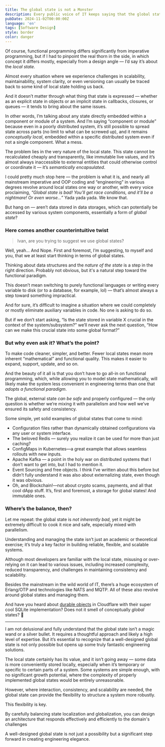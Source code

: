 ```yaml
---
title: The global state is not a Monster
description: Every public voice of IT keeps saying that the global stat is bad thing. It is far from being true.
pubDate: 2024-11-02T00:00:00Z
language: 'en'
tags: [Software Design]
style: border
color: danger
---
```


Of course, functional programming differs significantly from imperative programming, but if I had to pinpoint the real thorn in the side, in which concept it differs mostly, especially from a design angle — I’d say it’s about the *local state.*

Almost every situation where we experience challenges in scalability, maintainability, system clarity, or even versioning can usually be traced back to some kind of local state holding us back.

And it doesn’t matter through what thing that state is expressed — whether as an explicit state in objects or an implicit state in callbacks, closures, or queues — it tends to bring about the same issues.

In other words, I’m talking about any state directly embedded within a component or module of a system. And I’m saying “component or module” because even in a poorly distributed system, it’s still possible to spread state across parts (no limit to what can be screwed up), and it remains *conceptually local*, embedded within a specific distributed system even if not a single component. What a mess.

The problem lies in the very nature of the local state. This state cannot be recalculated cheaply and transparently, like immutable live values, and it’s almost always inaccessible to external entities that could otherwise control or coordinate it — it’s _semantically encapsulated_.

I could pretty much stop here — the problem is what it is, and nearly all mainstream imperative and OOP coding and “engineering” in various degrees revolve around local states one way or another, with every voice proclaiming, *“Global state is bad! You’ll get race conditions, and it’ll be a nightmare! Or even worse...”* Yada yada yada. We know that.

But hang on — aren’t data stored in data storages, which can potentially be accessed by various system components, essentially a form of _global state_?

### **Here comes another counterintuitive twist**

> Ivan, are you trying to suggest we use global states?


Well, yeah... And Nope. First and foremost, I’m suggesting, to myself and you, that we at least start thinking in terms of global states.

Thinking about data structures and the *nature of the state* is a step in the right direction. Probably not obvious, but it's a natural step toward the functional paradigm.

This doesn’t mean switching to purely functional languages or writing every variable to disk (or to a database, for example, lol) — that’s almost always a step toward something impractical.

And for sure, it’s difficult to imagine a situation where we could completely or mostly eliminate auxiliary variables in code. No one is asking to do so.

But if we don’t start asking, “Is the state stored in variable X crucial in the context of the system/subsystem?” we’ll never ask the next question, “How can we make this crucial state into some global format?”

### **But why even ask it? What’s the point?**

To make code cleaner, simpler, and better. Fewer local states mean more inherent “mathematical” and functional quality. This makes it easier to expand, support, update, and so on.

And the beauty of it all is that you don’t have to go all-in on functional programming, which, while allowing you to model state mathematically, will likely make the system less convenient in engineering terms than one that _adopts a functional paradigm_.

The global, external state *can be safe* and properly configured — the only question is whether we’re mixing it with parallelism and how well we’ve ensured its safety and consistency.

Some simple, yet solid examples of global states that come to mind:

- Configuration files rather than dynamically obtained configurations via any user or system interface.
- The beloved Redis — surely you realize it can be used for more than just caching?
- ConfigMaps in Kubernetes—a great example that allows seamless rollouts with new inputs.
- Apache Kafka — a point in the holy war on distributed systems that I don’t want to get into, but I had to mention it.
- Event Sourcing and free objects. I think I’ve written about this before but didn’t fully understand it was also about externalizing state, even though it was obvious.
- Oh, and Blockchain!—not about crypto scams, payments, and all that cool dApp stuff. It’s, first and foremost, a storage for global states! And immutable ones.

### **Where’s the balance, then?**

Let me repeat: the global state is _not inherently bad_, yet it might be extremely difficult to cook it nice and safe, especially mixed with parallelism. 

Understanding and managing the state isn’t just an academic or theoretical exercise; it’s truly a key factor in building reliable, flexible, and scalable systems.

Although most developers are familiar with the local state, misusing or over-relying on it can lead to various issues, including increased complexity, reduced transparency, and challenges in maintaining consistency and scalability.

Besides the mainstream in the wild world of IT, there’s a huge ecosystem of Erlang/OTP and technologies like NATS and MQTP. All of these also revolve around global states and managing them.

And have you heard about [durable objects](https://developers.cloudflare.com/durable-objects/) in Cloudflare with their super cool SQLite implementation? Does not it smell of conceptually *global* states? 🤔

---

I am not delusional and fully understand that the global state isn’t a magic wand or a silver bullet. It requires a thoughtful approach and likely a high level of expertise. But it’s essential to recognize that a well-designed global state is not only possible but opens up some truly fantastic engineering solutions.

The local state certainly has its value, and it isn’t going away — some data is more conveniently stored locally, especially when it’s temporary or specific to certain parts of a system. Some systems are simple enough, with no significant growth potential, where the complexity of properly implemented global states would be entirely unreasonable.

However, where interaction, consistency, and scalability are needed, the global state can provide the flexibility to structure a system more robustly.

This flexibility is key. 

By carefully balancing state localization and globalization, you can design an architecture that responds effectively and efficiently to the domain's challenges

A well-designed global state is not just a possibility but a significant step forward in creating engineering elegance.

